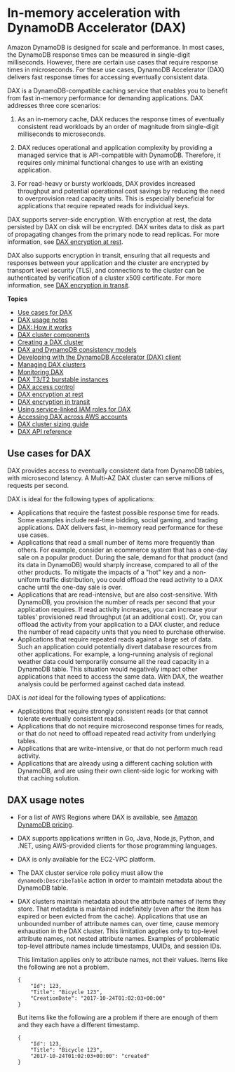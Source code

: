 # In\-memory acceleration with DynamoDB Accelerator \(DAX\)<a name="DAX"></a>

Amazon DynamoDB is designed for scale and performance\. In most cases, the DynamoDB response times can be measured in single\-digit milliseconds\. However, there are certain use cases that require response times in microseconds\. For these use cases, DynamoDB Accelerator \(DAX\) delivers fast response times for accessing eventually consistent data\. 

DAX is a DynamoDB\-compatible caching service that enables you to benefit from fast in\-memory performance for demanding applications\. DAX addresses three core scenarios:

1.  As an in\-memory cache, DAX reduces the response times of eventually consistent read workloads by an order of magnitude from single\-digit milliseconds to microseconds\. 

1. DAX reduces operational and application complexity by providing a managed service that is API\-compatible with DynamoDB\. Therefore, it requires only minimal functional changes to use with an existing application\.

1. For read\-heavy or bursty workloads, DAX provides increased throughput and potential operational cost savings by reducing the need to overprovision read capacity units\. This is especially beneficial for applications that require repeated reads for individual keys\.

DAX supports server\-side encryption\. With encryption at rest, the data persisted by DAX on disk will be encrypted\. DAX writes data to disk as part of propagating changes from the primary node to read replicas\. For more information, see [DAX encryption at rest](DAXEncryptionAtRest.md)\.

DAX also supports encryption in transit, ensuring that all requests and responses between your application and the cluster are encrypted by transport level security \(TLS\), and connections to the cluster can be authenticated by verification of a cluster x509 certificate\. For more information, see [DAX encryption in transit](DAXEncryptionInTransit.md)\.

**Topics**
+ [Use cases for DAX](#DAX.use-cases)
+ [DAX usage notes](#DAX.usage-notes)
+ [DAX: How it works](DAX.concepts.md)
+ [DAX cluster components](DAX.concepts.cluster.md)
+ [Creating a DAX cluster](DAX.create-cluster.md)
+ [DAX and DynamoDB consistency models](DAX.consistency.md)
+ [Developing with the DynamoDB Accelerator \(DAX\) client](DAX.client.md)
+ [Managing DAX clusters](DAX.cluster-management.md)
+ [Monitoring DAX](DAX.Monitoring.md)
+ [DAX T3/T2 burstable instances](DAX.Burstable.md)
+ [DAX access control](DAX.access-control.md)
+ [DAX encryption at rest](DAXEncryptionAtRest.md)
+ [DAX encryption in transit](DAXEncryptionInTransit.md)
+ [Using service\-linked IAM roles for DAX](using-service-linked-roles.md)
+ [Accessing DAX across AWS accounts](DAX.cross-account-access.md)
+ [DAX cluster sizing guide](DAX.sizing-guide.md)
+ [DAX API reference](DAX.api.md)

## Use cases for DAX<a name="DAX.use-cases"></a>

DAX provides access to eventually consistent data from DynamoDB tables, with microsecond latency\. A Multi\-AZ DAX cluster can serve millions of requests per second\.

DAX is ideal for the following types of applications:
+ Applications that require the fastest possible response time for reads\. Some examples include real\-time bidding, social gaming, and trading applications\. DAX delivers fast, in\-memory read performance for these use cases\.
+ Applications that read a small number of items more frequently than others\. For example, consider an ecommerce system that has a one\-day sale on a popular product\. During the sale, demand for that product \(and its data in DynamoDB\) would sharply increase, compared to all of the other products\. To mitigate the impacts of a "hot" key and a non\-uniform traffic distribution, you could offload the read activity to a DAX cache until the one\-day sale is over\.
+ Applications that are read\-intensive, but are also cost\-sensitive\. With DynamoDB, you provision the number of reads per second that your application requires\. If read activity increases, you can increase your tables' provisioned read throughput \(at an additional cost\)\. Or, you can offload the activity from your application to a DAX cluster, and reduce the number of read capacity units that you need to purchase otherwise\.
+ Applications that require repeated reads against a large set of data\. Such an application could potentially divert database resources from other applications\. For example, a long\-running analysis of regional weather data could temporarily consume all the read capacity in a DynamoDB table\. This situation would negatively impact other applications that need to access the same data\. With DAX, the weather analysis could be performed against cached data instead\.

 DAX is *not* ideal for the following types of applications:
+ Applications that require strongly consistent reads \(or that cannot tolerate eventually consistent reads\)\.
+ Applications that do not require microsecond response times for reads, or that do not need to offload repeated read activity from underlying tables\.
+ Applications that are write\-intensive, or that do not perform much read activity\.
+ Applications that are already using a different caching solution with DynamoDB, and are using their own client\-side logic for working with that caching solution\.

## DAX usage notes<a name="DAX.usage-notes"></a>
+ For a list of AWS Regions where DAX is available, see [Amazon DynamoDB pricing](https://aws.amazon.com/dynamodb/pricing)\.
+ DAX supports applications written in Go, Java, Node\.js, Python, and \.NET, using AWS\-provided clients for those programming languages\.
+ DAX is only available for the EC2\-VPC platform\.
+ The DAX cluster service role policy must allow the `dynamodb:DescribeTable` action in order to maintain metadata about the DynamoDB table\.
+ DAX clusters maintain metadata about the attribute names of items they store\. That metadata is maintained indefinitely \(even after the item has expired or been evicted from the cache\)\. Applications that use an unbounded number of attribute names can, over time, cause memory exhaustion in the DAX cluster\. This limitation applies only to top\-level attribute names, not nested attribute names\. Examples of problematic top\-level attribute names include timestamps, UUIDs, and session IDs\.

  This limitation applies only to attribute names, not their values\. Items like the following are not a problem\.

  ```
  {
      "Id": 123,
      "Title": "Bicycle 123",
      "CreationDate": "2017-10-24T01:02:03+00:00"
  }
  ```

  But items like the following are a problem if there are enough of them and they each have a different timestamp\.

  ```
  {
      "Id": 123,
      "Title": "Bicycle 123",
      "2017-10-24T01:02:03+00:00": "created"
  }
  ```